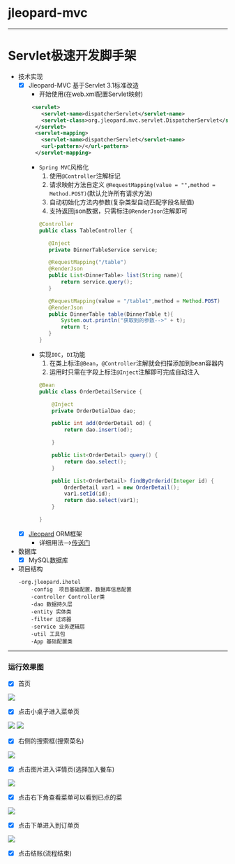 # jleopard-mvc
---
# Servlet极速开发脚手架

* 技术实现
    * [x] Jleopard-MVC 基于Servlet 3.1标准改造
        * 开始使用(在web.xml配置Servlet映射)
        ```xml
         <servlet>
            <servlet-name>dispatcherServlet</servlet-name>
            <servlet-class>org.jleopard.mvc.servlet.DispatcherServlet</servlet-class>
          </servlet>
          <servlet-mapping>
            <servlet-name>dispatcherServlet</servlet-name>
            <url-pattern>/</url-pattern>
          </servlet-mapping>
        ```
        * `Spring MVC`风格化
            1. 使用`@Controller`注解标记
            2. 请求映射方法自定义 `@RequestMapping(value = "",method = Method.POST)`(默认允许所有请求方法)
            3. 自动初始化方法内参数(复杂类型自动匹配字段名赋值)
            4. 支持返回json数据，只需标注`@RenderJson`注解即可
            ```java
           @Controller
           public class TableController {
           
               @Inject
               private DinnerTableService service;
           
               @RequestMapping("/table")
               @RenderJson
               public List<DinnerTable> list(String name){
                   return service.query();
               }
           
               @RequestMapping(value = "/table1",method = Method.POST)
               @RenderJson
               public DinnerTable table(DinnerTable t){
                   System.out.println("获取到的参数-->" + t);
                   return t;
               }
           }
             ```
        * 实现`IOC`，`DI`功能
            1. 在类上标注`@Bean`，`@Controller`注解就会扫描添加到bean容器内
            2. 运用时只需在字段上标注`@Inject`注解即可完成自动注入
            ```java
            @Bean
            public class OrderDetailService {
            
                @Inject
                private OrderDetialDao dao;
            
                public int add(OrderDetail od) {
                    return dao.insert(od);
            
                }
            
                public List<OrderDetail> query() {
                    return dao.select();
                }
            
                public List<OrderDetail> findByOrderid(Integer id) {
                    OrderDetail var1 = new OrderDetail();
                    var1.setId(id);
                    return dao.select(var1);
                }
            
            }
            ```
    * [x] [Jleopard](http:www.jleopard.org) ORM框架
        * 详细用法-->[传送门](https://www.github.com/chg122345/jleopard)
* 数据库
    * [x] MySQL数据库
* 项目结构
    ```
    -org.jleopard.ihotel
        -config  项目基础配置，数据库信息配置
        -controller Controller类
        -dao 数据持久层
        -entity 实体类
        -filter 过滤器
        -service 业务逻辑层
        -util 工具包
        -App 基础配置类
    ```
---
### 运行效果图
* [x] 首页

![](doc/shouye.png)

* [x] 点击小桌子进入菜单页

![](doc/caidan01.png)
![](doc/caidan02.png)

* [x] 右侧的搜索框(搜索菜名)

![](doc/sousuo.png)

* [x] 点击图片进入详情页(选择加入餐车)

![](doc/canche.png)

* [x] 点击右下角查看菜单可以看到已点的菜

![](doc/cart.png)

* [x] 点击下单进入到订单页

![](doc/order.png)

* [x] 点击结账(流程结束)
